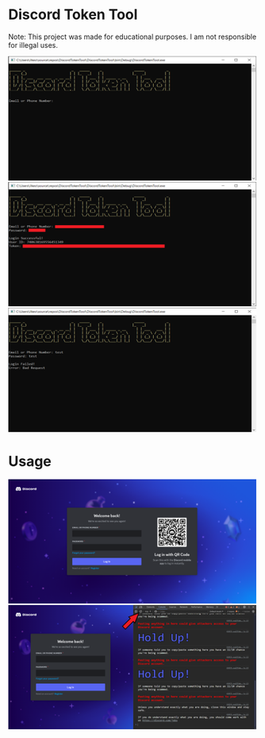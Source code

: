 # Discord Token Tool

Note: This project was made for educational purposes. I am not responsible for illegal uses.

<img width="500" height="250" src="DiscordTokenTool/Images/image_1.png">
<img width="500" height="250" src="DiscordTokenTool/Images/image_2.png">
<img width="500" height="250" src="DiscordTokenTool/Images/image_3.png">

# Usage

<img width="500" height="250" src="DiscordTokenTool/Images/image_4.png">
<img width="500" height="250" src="DiscordTokenTool/Images/image_5.png">

